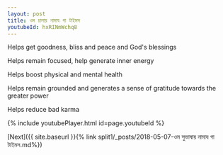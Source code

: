 ```yaml
---
layout: post
title: ওম চালায় নামায গা টাইমস
youtubeId: hxRINmWchq8
---
```

 
 
Helps get goodness, bliss and peace and God's blessings
 
Helps remain focused, help generate inner energy 
 
Helps boost physical and mental health 
 
Helps remain grounded and generates a sense of gratitude towards the greater power 
 
Helps reduce bad karma
 
 
 
 


{% include youtubePlayer.html id=page.youtubeId %}
 
[Next]({{ site.baseurl }}{% link  split1/_posts/2018-05-07-ওম সুভাষায় নামায গা টাইমস.md%})
 

